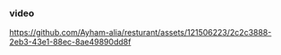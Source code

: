 ### video
https://github.com/Ayham-alia/resturant/assets/121506223/2c2c3888-2eb3-43e1-88ec-8ae49890dd8f
